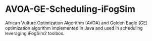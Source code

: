 # AVOA-GE-Scheduling-iFogSim
African Vulture Optimization Algorithm (AVOA) and Golden Eagle (GE) optimization algorithm implemented in Java and used in scheduling leveraging iFogSim2 toolbox.
